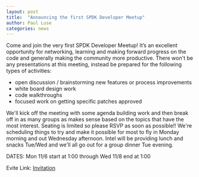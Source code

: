 ```yaml
---
layout: post
title:  "Announcing the first SPDK Developer Meetup"
author: Paul Luse
categories: news
---
```


Come and join the very first SPDK Developer Meetup! It’s an excellent
opportunity for networking, learning and making forward progress on
the code and generally making the community more productive.
There won't be any presentations at this meeting, instead be prepared
for the following types of activities:

- open discussion / brainstorming new features or process improvements
- white board design work
- code walkthroughs
- focused work on getting specific patches approved

We'll kick off the meeting with some agenda building work and then break
off in as many groups as makes sense based on the topics that have the most
interest. Seating is limited so please RSVP as soon as possible!!  We're
scheduling things to try and make it possible for most to fly in Monday
morning and out Wednesday afternoon. Intel will be providing lunch and
snacks Tue/Wed and we'll all go out for a group dinner Tue evening.

DATES: Mon 11/6 start at 1:00 through Wed 11/8 end at 1:00

Evite Link: [Invitation](http://evite.me/DTTUNyNGw4)

